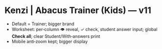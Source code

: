 # Kenzi | Abacus Trainer (Kids) — v11
- Default = Trainer; bigger brand
- Worksheet: per‑column 👁 reveal, ✓ check, student answer input; global **Check all**; clear Student/With‑answers print
- Mobile anti‑zoom kept; bigger display

